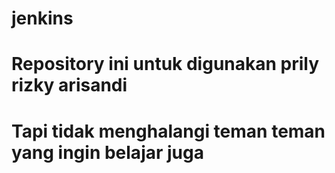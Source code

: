 # jenkins
# Repository ini untuk digunakan prily rizky arisandi
# Tapi tidak menghalangi teman teman yang ingin belajar juga
